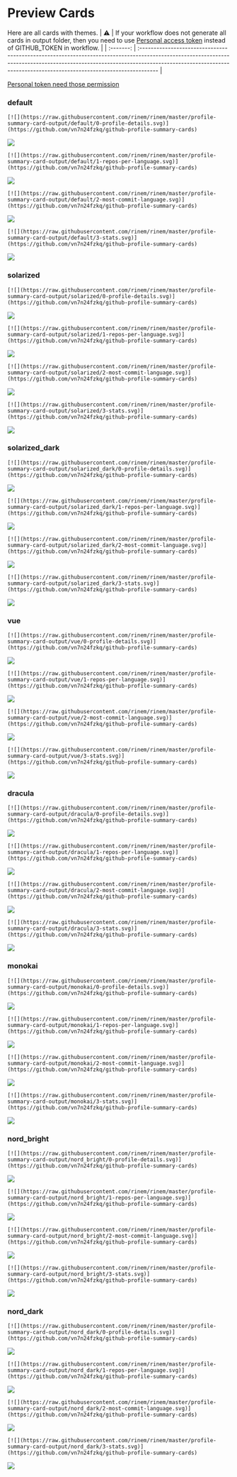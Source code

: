 
# Preview Cards

Here are all cards with themes.
| :warning: | If your workflow does not generate all cards in output folder, then you need to use [Personal access token](https://docs.github.com/en/actions/configuring-and-managing-workflows/creating-and-storing-encrypted-secrets) instead of GITHUB_TOKEN in workflow. |
| :-------: | :------------------------------------------------------------------------------------------------------------------------------------------------------------------------------------------------------------------------------------------------ |

[Personal token need those permission](https://github.com/vn7n24fzkq/github-profile-summary-cards/wiki/Personal-access-token-permissions)


### default


```
[![](https://raw.githubusercontent.com/rinem/rinem/master/profile-summary-card-output/default/0-profile-details.svg)](https://github.com/vn7n24fzkq/github-profile-summary-cards)
```
![](https://raw.githubusercontent.com/rinem/rinem/master/profile-summary-card-output/default/0-profile-details.svg)


```
[![](https://raw.githubusercontent.com/rinem/rinem/master/profile-summary-card-output/default/1-repos-per-language.svg)](https://github.com/vn7n24fzkq/github-profile-summary-cards)
```
![](https://raw.githubusercontent.com/rinem/rinem/master/profile-summary-card-output/default/1-repos-per-language.svg)


```
[![](https://raw.githubusercontent.com/rinem/rinem/master/profile-summary-card-output/default/2-most-commit-language.svg)](https://github.com/vn7n24fzkq/github-profile-summary-cards)
```
![](https://raw.githubusercontent.com/rinem/rinem/master/profile-summary-card-output/default/2-most-commit-language.svg)


```
[![](https://raw.githubusercontent.com/rinem/rinem/master/profile-summary-card-output/default/3-stats.svg)](https://github.com/vn7n24fzkq/github-profile-summary-cards)
```
![](https://raw.githubusercontent.com/rinem/rinem/master/profile-summary-card-output/default/3-stats.svg)


### solarized


```
[![](https://raw.githubusercontent.com/rinem/rinem/master/profile-summary-card-output/solarized/0-profile-details.svg)](https://github.com/vn7n24fzkq/github-profile-summary-cards)
```
![](https://raw.githubusercontent.com/rinem/rinem/master/profile-summary-card-output/solarized/0-profile-details.svg)


```
[![](https://raw.githubusercontent.com/rinem/rinem/master/profile-summary-card-output/solarized/1-repos-per-language.svg)](https://github.com/vn7n24fzkq/github-profile-summary-cards)
```
![](https://raw.githubusercontent.com/rinem/rinem/master/profile-summary-card-output/solarized/1-repos-per-language.svg)


```
[![](https://raw.githubusercontent.com/rinem/rinem/master/profile-summary-card-output/solarized/2-most-commit-language.svg)](https://github.com/vn7n24fzkq/github-profile-summary-cards)
```
![](https://raw.githubusercontent.com/rinem/rinem/master/profile-summary-card-output/solarized/2-most-commit-language.svg)


```
[![](https://raw.githubusercontent.com/rinem/rinem/master/profile-summary-card-output/solarized/3-stats.svg)](https://github.com/vn7n24fzkq/github-profile-summary-cards)
```
![](https://raw.githubusercontent.com/rinem/rinem/master/profile-summary-card-output/solarized/3-stats.svg)


### solarized_dark


```
[![](https://raw.githubusercontent.com/rinem/rinem/master/profile-summary-card-output/solarized_dark/0-profile-details.svg)](https://github.com/vn7n24fzkq/github-profile-summary-cards)
```
![](https://raw.githubusercontent.com/rinem/rinem/master/profile-summary-card-output/solarized_dark/0-profile-details.svg)


```
[![](https://raw.githubusercontent.com/rinem/rinem/master/profile-summary-card-output/solarized_dark/1-repos-per-language.svg)](https://github.com/vn7n24fzkq/github-profile-summary-cards)
```
![](https://raw.githubusercontent.com/rinem/rinem/master/profile-summary-card-output/solarized_dark/1-repos-per-language.svg)


```
[![](https://raw.githubusercontent.com/rinem/rinem/master/profile-summary-card-output/solarized_dark/2-most-commit-language.svg)](https://github.com/vn7n24fzkq/github-profile-summary-cards)
```
![](https://raw.githubusercontent.com/rinem/rinem/master/profile-summary-card-output/solarized_dark/2-most-commit-language.svg)


```
[![](https://raw.githubusercontent.com/rinem/rinem/master/profile-summary-card-output/solarized_dark/3-stats.svg)](https://github.com/vn7n24fzkq/github-profile-summary-cards)
```
![](https://raw.githubusercontent.com/rinem/rinem/master/profile-summary-card-output/solarized_dark/3-stats.svg)


### vue


```
[![](https://raw.githubusercontent.com/rinem/rinem/master/profile-summary-card-output/vue/0-profile-details.svg)](https://github.com/vn7n24fzkq/github-profile-summary-cards)
```
![](https://raw.githubusercontent.com/rinem/rinem/master/profile-summary-card-output/vue/0-profile-details.svg)


```
[![](https://raw.githubusercontent.com/rinem/rinem/master/profile-summary-card-output/vue/1-repos-per-language.svg)](https://github.com/vn7n24fzkq/github-profile-summary-cards)
```
![](https://raw.githubusercontent.com/rinem/rinem/master/profile-summary-card-output/vue/1-repos-per-language.svg)


```
[![](https://raw.githubusercontent.com/rinem/rinem/master/profile-summary-card-output/vue/2-most-commit-language.svg)](https://github.com/vn7n24fzkq/github-profile-summary-cards)
```
![](https://raw.githubusercontent.com/rinem/rinem/master/profile-summary-card-output/vue/2-most-commit-language.svg)


```
[![](https://raw.githubusercontent.com/rinem/rinem/master/profile-summary-card-output/vue/3-stats.svg)](https://github.com/vn7n24fzkq/github-profile-summary-cards)
```
![](https://raw.githubusercontent.com/rinem/rinem/master/profile-summary-card-output/vue/3-stats.svg)


### dracula


```
[![](https://raw.githubusercontent.com/rinem/rinem/master/profile-summary-card-output/dracula/0-profile-details.svg)](https://github.com/vn7n24fzkq/github-profile-summary-cards)
```
![](https://raw.githubusercontent.com/rinem/rinem/master/profile-summary-card-output/dracula/0-profile-details.svg)


```
[![](https://raw.githubusercontent.com/rinem/rinem/master/profile-summary-card-output/dracula/1-repos-per-language.svg)](https://github.com/vn7n24fzkq/github-profile-summary-cards)
```
![](https://raw.githubusercontent.com/rinem/rinem/master/profile-summary-card-output/dracula/1-repos-per-language.svg)


```
[![](https://raw.githubusercontent.com/rinem/rinem/master/profile-summary-card-output/dracula/2-most-commit-language.svg)](https://github.com/vn7n24fzkq/github-profile-summary-cards)
```
![](https://raw.githubusercontent.com/rinem/rinem/master/profile-summary-card-output/dracula/2-most-commit-language.svg)


```
[![](https://raw.githubusercontent.com/rinem/rinem/master/profile-summary-card-output/dracula/3-stats.svg)](https://github.com/vn7n24fzkq/github-profile-summary-cards)
```
![](https://raw.githubusercontent.com/rinem/rinem/master/profile-summary-card-output/dracula/3-stats.svg)


### monokai


```
[![](https://raw.githubusercontent.com/rinem/rinem/master/profile-summary-card-output/monokai/0-profile-details.svg)](https://github.com/vn7n24fzkq/github-profile-summary-cards)
```
![](https://raw.githubusercontent.com/rinem/rinem/master/profile-summary-card-output/monokai/0-profile-details.svg)


```
[![](https://raw.githubusercontent.com/rinem/rinem/master/profile-summary-card-output/monokai/1-repos-per-language.svg)](https://github.com/vn7n24fzkq/github-profile-summary-cards)
```
![](https://raw.githubusercontent.com/rinem/rinem/master/profile-summary-card-output/monokai/1-repos-per-language.svg)


```
[![](https://raw.githubusercontent.com/rinem/rinem/master/profile-summary-card-output/monokai/2-most-commit-language.svg)](https://github.com/vn7n24fzkq/github-profile-summary-cards)
```
![](https://raw.githubusercontent.com/rinem/rinem/master/profile-summary-card-output/monokai/2-most-commit-language.svg)


```
[![](https://raw.githubusercontent.com/rinem/rinem/master/profile-summary-card-output/monokai/3-stats.svg)](https://github.com/vn7n24fzkq/github-profile-summary-cards)
```
![](https://raw.githubusercontent.com/rinem/rinem/master/profile-summary-card-output/monokai/3-stats.svg)


### nord_bright


```
[![](https://raw.githubusercontent.com/rinem/rinem/master/profile-summary-card-output/nord_bright/0-profile-details.svg)](https://github.com/vn7n24fzkq/github-profile-summary-cards)
```
![](https://raw.githubusercontent.com/rinem/rinem/master/profile-summary-card-output/nord_bright/0-profile-details.svg)


```
[![](https://raw.githubusercontent.com/rinem/rinem/master/profile-summary-card-output/nord_bright/1-repos-per-language.svg)](https://github.com/vn7n24fzkq/github-profile-summary-cards)
```
![](https://raw.githubusercontent.com/rinem/rinem/master/profile-summary-card-output/nord_bright/1-repos-per-language.svg)


```
[![](https://raw.githubusercontent.com/rinem/rinem/master/profile-summary-card-output/nord_bright/2-most-commit-language.svg)](https://github.com/vn7n24fzkq/github-profile-summary-cards)
```
![](https://raw.githubusercontent.com/rinem/rinem/master/profile-summary-card-output/nord_bright/2-most-commit-language.svg)


```
[![](https://raw.githubusercontent.com/rinem/rinem/master/profile-summary-card-output/nord_bright/3-stats.svg)](https://github.com/vn7n24fzkq/github-profile-summary-cards)
```
![](https://raw.githubusercontent.com/rinem/rinem/master/profile-summary-card-output/nord_bright/3-stats.svg)


### nord_dark


```
[![](https://raw.githubusercontent.com/rinem/rinem/master/profile-summary-card-output/nord_dark/0-profile-details.svg)](https://github.com/vn7n24fzkq/github-profile-summary-cards)
```
![](https://raw.githubusercontent.com/rinem/rinem/master/profile-summary-card-output/nord_dark/0-profile-details.svg)


```
[![](https://raw.githubusercontent.com/rinem/rinem/master/profile-summary-card-output/nord_dark/1-repos-per-language.svg)](https://github.com/vn7n24fzkq/github-profile-summary-cards)
```
![](https://raw.githubusercontent.com/rinem/rinem/master/profile-summary-card-output/nord_dark/1-repos-per-language.svg)


```
[![](https://raw.githubusercontent.com/rinem/rinem/master/profile-summary-card-output/nord_dark/2-most-commit-language.svg)](https://github.com/vn7n24fzkq/github-profile-summary-cards)
```
![](https://raw.githubusercontent.com/rinem/rinem/master/profile-summary-card-output/nord_dark/2-most-commit-language.svg)


```
[![](https://raw.githubusercontent.com/rinem/rinem/master/profile-summary-card-output/nord_dark/3-stats.svg)](https://github.com/vn7n24fzkq/github-profile-summary-cards)
```
![](https://raw.githubusercontent.com/rinem/rinem/master/profile-summary-card-output/nord_dark/3-stats.svg)

